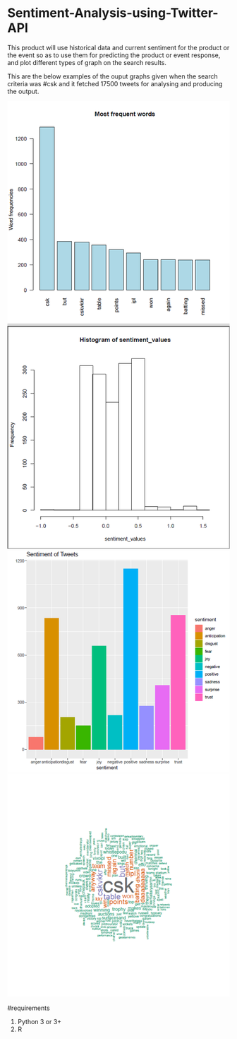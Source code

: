 # Sentiment-Analysis-using-Twitter-API
This product will use historical data and current sentiment for the product or the event
so as to use them for predicting the product or event  response, and plot different types of graph on the search results.


This are the below examples of the ouput graphs given when the search criteria was #csk and it fetched 17500 tweets for analysing and producing the output.

![alt text](https://github.com/raj166/Sentiment-Analysis-using-Twitter-API/blob/master/Bar%20graph.png?raw=true)
![alt text](https://github.com/raj166/Sentiment-Analysis-using-Twitter-API/blob/master/Histogram.png?raw=true)
![alt text](https://github.com/raj166/Sentiment-Analysis-using-Twitter-API/blob/master/Sentiment%20analysis.png?raw=true)
![alt text](https://github.com/raj166/Sentiment-Analysis-using-Twitter-API/blob/master/Word%20cloud.png?raw=true)

#requirements
1) Python 3 or 3+
2) R 
